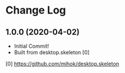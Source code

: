 Change Log
==========

1.0.0 (2020-04-02)
------------------

* Initial Commit!
* Built from desktop.skeleton [0]

[0] https://github.com/mihok/desktop.skeleton

